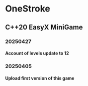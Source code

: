 # OneStroke

## C++20 EasyX MiniGame

### 20250427
#### Account of levels update to 12

### 20250405
#### Upload first version of this game
